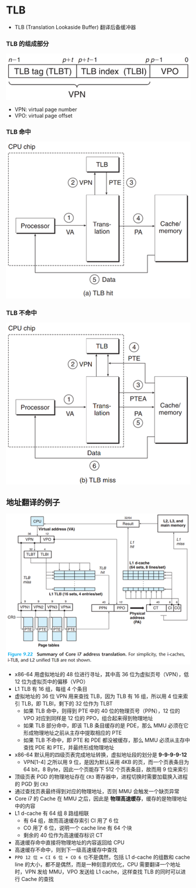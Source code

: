 # TLB
* TLB (Translation Lookaside Buffer) 翻译后备缓冲器
### TLB 的组成部分
![pic/tlb_comp.png](pic/tlb_comp.png)
* VPN: virtual page number
* VPO: virtual page offset
### TLB 命中
![pic/tlb_hit.png](pic/tlb_hit.png)
### TLB 不命中
![pic/tlb_miss.png](pic/tlb_miss.png)
## 地址翻译的例子
![pic/core_i7_addr_tsl.png](pic/core_i7_addr_tsl.png)
* x86-64 用虚拟地址的 48 位进行寻址，其中高 36 位为虚拟页号（VPN），低 12 位为虚拟页中的偏移（VPO）
* L1 TLB 有 16 组，每组 4 个条目
* 虚拟地址的 36 位 VPN 用来查找 TLB，因为 TLB 有 16 组，所以用 4 位来索引 TLB，即 TLBI，剩下的 32 位作为 TLBT
  * 如果 TLB 命中，则得到 PTE 中的 40 位的物理页号（PPN），12 位的 VPO 对应到同样是 12 位的 PPO，组合起来得到物理地址
  * 如果 TLB 部分命中，即该 TLB 条目缓存的是 PDE，那么 MMU 必须在它形成物理地址之前从主存中提取相应的 PTE
  * 如果 TLB 不命中，即 PTE 和 PDE 都没被缓存，那么 MMU 必须从主存中查找 PDE 和 PTE，并最终形成物理地址
* x86-64 默认用的四级页表完成地址转换，虚拟地址段的划分是 **9-9-9-9-12**
  * VPN[1-4] 之所以用 9 位，是因为默认采用 4KB 的页，而一个页表条目为 64 bit，8 Byte，因此一个页能存下 512 个页表条目，故而用 9 位来索引
* 顶级页表 PGD 的物理地址存在 `CR3` 寄存器中，进程切换时需要加载换入进程的 PGD 到 `CR3`
* 通过查找页表最终得到对应的物理地址，否则 MMU 会触发一个缺页异常
* Core i7 的 Cache 在 MMU 之后，因此是 **物理高速缓存**，缓存的是物理地址中的内容
* L1 d-cache 有 64 组 8 路组相联
  * 有 64 组，故而高速缓存索引 CI 用了 6 位
  * CO 用了 6 位，说明一个 cache line 有 64 个块
  * 剩余的 40 位作为高速缓存标识 CT
* 高速缓存命中直接将物理地址的内容返回给 CPU
* 高速缓存不命中，则到下一级高速缓存中查找
* `PPO 12 位 = CI 6 位 + CO 6 位`不是偶然，包括 L1 d-cache 的组数和 cache line 的大小，都不是偶然，而是一种刻意的优化，CPU 需要翻译一个地址时，VPN 发给 MMU，VPO 发送给 L1 cache，这样查找 TLB 的同时可以进行 Cache 的查找
